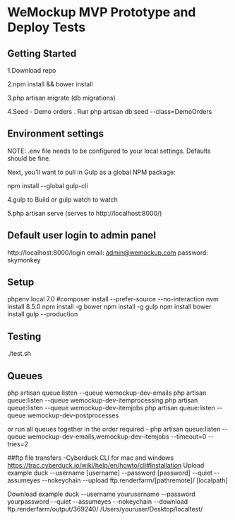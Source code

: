 # WeMockup MVP Prototype and Deploy Tests




## Getting Started

1.Download repo

2.npm install && bower install

3.php artisan migrate  (db migrations)

4.Seed - Demo orders .  Run php artisan db:seed --class=DemoOrders



## Environment settings
NOTE: .env file needs to be configured to your local settings.  Defaults should be fine.



Next, you'll want to pull in Gulp as a global NPM package:

npm install --global gulp-cli



4.gulp to Build or gulp watch to watch


5.php artisan serve (serves to http://localhost:8000/)

## Default user login to admin panel

http://localhost:8000/login
email: admin@wemockup.com
password: skymonkey


## Setup

phpenv local 7.0
#composer install --prefer-source --no-interaction
nvm install 8.5.0
npm install -g bower
npm install -g gulp
npm install
bower install
gulp --production


## Testing
./test.sh



## Queues



php artisan queue:listen --queue wemockup-dev-emails
php artisan queue:listen --queue wemockup-dev-itemprocessing
php artisan queue:listen --queue wemockup-dev-itemjobs
php artisan queue:listen --queue wemockup-dev-postprocesses

or run all queues together in the order required -
php artisan queue:listen --queue wemockup-dev-emails,wemockup-dev-itemjobs --timeout=0 --tries=2


##ftp file transfers -Cyberduck CLI for mac and windows
https://trac.cyberduck.io/wiki/help/en/howto/cli#Installation
Upload example
duck --username [username] --password [password] --quiet --assumeyes --nokeychain  --upload ftp.renderfarm/[pathremote]/ [localpath]

Download example
duck --username yourusername --password yourpassword --quiet --assumeyes --nokeychain  --download ftp.renderfarm/output/369240/ /Users/youruser/Desktop/localtest/
